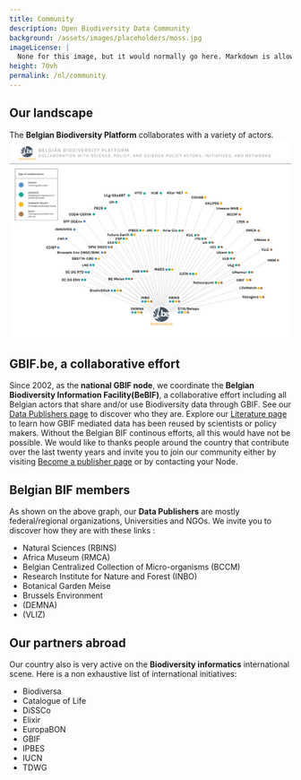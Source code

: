 ```yaml
---
title: Community
description: Open Biodiversity Data Community
background: /assets/images/placeholders/moss.jpg
imageLicense: |
  None for this image, but it would normally go here. Markdown is allowed.
height: 70vh
permalink: /nl/community
---
```


## Our landscape

The **Belgian Biodiversity Platform** collaborates with a variety of actors.
![Landscape](/assets/images/placeholders/landscape.png)

## GBIF.be, a collaborative effort

Since 2002, as the **national GBIF node**, we coordinate the **Belgian Biodiversity Information Facility(BeBIF)**, a collaborative effort including all Belgian actors that share and/or use Biodiversity data through GBIF.
See our [Data Publishers page](/publisher/search) to discover who they are.
Explore our [Literature page](/literature/search) to learn how GBIF mediated data has been reused by scientists or policy makers.
Without the Belgian BIF continous efforts, all this would have not be possible.
We would like to thanks people around the country that contribute over the last twenty years and invite you to join our community either by visiting [Become a publisher page](https://www.gbif.org/become-a-publisher) or by contacting your Node.

## Belgian BIF members

As shown on the above graph, our **Data Publishers** are mostly federal/regional organizations, Universities and NGOs. We invite you to discover how they are with these links :

- Natural Sciences (RBINS)
- Africa Museum (RMCA)
- Belgian Centralized Collection of Micro-organisms (BCCM)
- Research Institute for Nature and Forest (INBO)
- Botanical Garden Meise
- Brussels Environment
- (DEMNA)
- (VLIZ)

## Our partners abroad

Our country also is very active on the **Biodiversity informatics** international scene. Here is a non exhaustive list of international initiatives:

- Biodiversa
- Catalogue of Life
- DiSSCo
- Elixir
- EuropaBON
- GBIF
- IPBES
- IUCN
- TDWG

